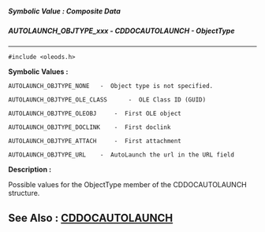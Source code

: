##### Symbolic Value : Composite Data
##### AUTOLAUNCH_OBJTYPE_xxx - CDDOCAUTOLAUNCH - ObjectType
---
```
#include <oleods.h>
```

**Symbolic Values :**

	AUTOLAUNCH_OBJTYPE_NONE	  -  Object type is not specified.

	AUTOLAUNCH_OBJTYPE_OLE_CLASS	  -  OLE Class ID (GUID)

	AUTOLAUNCH_OBJTYPE_OLEOBJ	  -  First OLE object

	AUTOLAUNCH_OBJTYPE_DOCLINK	  -  First doclink

	AUTOLAUNCH_OBJTYPE_ATTACH	  -  First attachment

	AUTOLAUNCH_OBJTYPE_URL	  -  AutoLaunch the url in the URL field


**Description :**

Possible values for the ObjectType member of the CDDOCAUTOLAUNCH structure.


**See Also :**
[CDDOCAUTOLAUNCH](/domino-c-api-docs/reference/Data/CDDOCAUTOLAUNCH)
---
